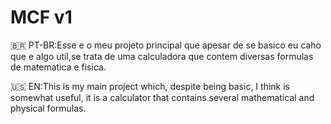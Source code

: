# MCF v1

🇧🇷 PT-BR:Esse e o meu projeto principal que apesar de se basico eu caho que e algo util,se trata de uma calculadora que contem diversas formulas de matematica e fisica.

🇺🇸 EN:This is my main project which, despite being basic, I think is somewhat useful, it is a calculator that contains several mathematical and physical formulas.
